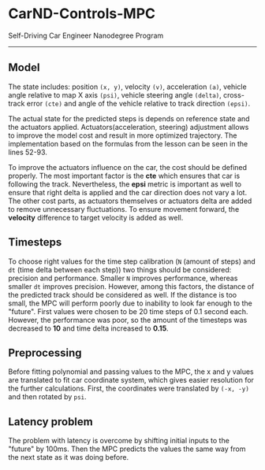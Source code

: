 # CarND-Controls-MPC
Self-Driving Car Engineer Nanodegree Program

---

## Model

The state includes: position `(x, y)`, velocity `(v)`, acceleration `(a)`, vehicle angle relative to map X axis `(psi)`, vehicle steering angle `(delta)`, cross-track error `(cte)` and angle of the vehicle relative to track direction `(epsi)`.

The actual state for the predicted steps is depends on reference state and the actuators applied. Actuators(acceleration, steering) adjustment allows to improve the model cost and result in more optimized trajectory. The implementation based on the formulas from the lesson can be seen in the lines 52-93.

To improve the actuators influence on the car, the cost should be defined properly. The most important factor is the **cte** which ensures that car is following the track. Nevertheless, the **epsi** metric is important as well to ensure that right delta is applied and the car direction does not vary a lot. The other cost parts, as actuators themselves or actuators delta are added to remove unnecessary fluctuations. To ensure movement forward, the **velocity** difference to target velocity is added as well.

## Timesteps

To choose right values for the time step calibration (`N` (amount of steps) and `dt` (time delta between each step)) two things should be considered: precision and performance. Smaller `N` improves performance, whereas smaller `dt` improves precision. However, among this factors, the distance of the predicted track should be considered as well. If the distance is too small, the MPC will perform poorly due to inability to look far enough to the "future".
First values were chosen to be 20 time steps of 0.1 second each. However, the performance was poor, so the amount of the timesteps was decreased to **10** and time delta increased to **0.15**.

## Preprocessing

Before fitting polynomial and passing values to the MPC, the x and y values are translated to fit car coordinate system, which gives easier resolution for the further calculations. First, the coordinates were translated by `(-x, -y)` and then rotated by `psi`.

## Latency problem

The problem with latency is overcome by shifting initial inputs to the "future" by 100ms. Then the MPC predicts the values the same way from the next state as it was doing before.
